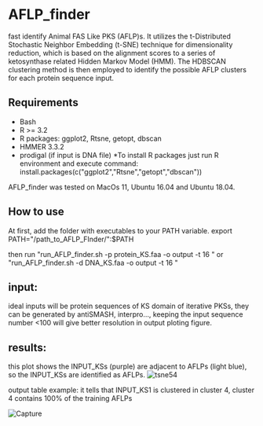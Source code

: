 # AFLP_finder
fast identify Animal FAS Like PKS (AFLP)s. 
It utilizes the t-Distributed Stochastic Neighbor Embedding (t-SNE) technique for dimensionality reduction, which is based on the alignment scores to a series of ketosynthase related Hidden Markov Model (HMM). The HDBSCAN clustering method is then employed to identify the possible AFLP clusters for each protein sequence input.

## Requirements
* Bash
* R >= 3.2
* R packages: ggplot2, Rtsne, getopt, dbscan
* HMMER 3.3.2
* prodigal   (if input is DNA file)
*To install R packages just run R environment and execute command:
install.packages(c("ggplot2","Rtsne","getopt","dbscan"))



AFLP_finder was tested on MacOs 11, Ubuntu 16.04 and Ubuntu 18.04.

## How to use
At first, add the folder with executables to your PATH variable.
export PATH="/path_to_AFLP_FInder/":$PATH

then run "run_AFLP_finder.sh -p protein_KS.faa -o output -t 16 "  or "run_AFLP_finder.sh -d DNA_KS.faa -o output -t 16 "

## input:
ideal inputs will be protein sequences of KS domain of iterative PKSs, they can be generated by antiSMASH, interpro..., keeping the input sequence number <100 will give better resolution in output ploting figure.
## results:
this plot shows the INPUT_KSs (purple) are adjacent to AFLPs (light blue),  so the INPUT_KSs are identified as AFLPs.
![tsne54](https://user-images.githubusercontent.com/52417798/231541965-086593ed-edc0-4f04-be00-dcdba9387a55.png)


output table example: it tells that INPUT_KS1 is clustered in cluster 4, cluster 4 contains 100% of the training AFLPs

![Capture](https://user-images.githubusercontent.com/52417798/231544396-0c8b1ea5-bd71-4c32-b5bc-76c3eb98ef97.PNG)
